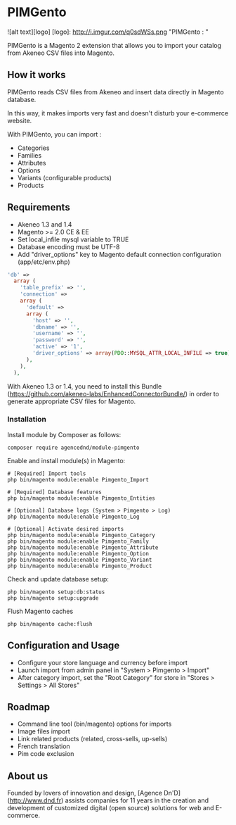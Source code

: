 # PIMGento

![alt text][logo]
[logo]: http://i.imgur.com/q0sdWSs.png "PIMGento : "

PIMGento is a Magento 2 extension that allows you to import your catalog from Akeneo CSV files into Magento.

## How it works

PIMGento reads CSV files from Akeneo and insert data directly in Magento database.

In this way, it makes imports very fast and doesn't disturb your e-commerce website.

With PIMGento, you can import :
* Categories
* Families
* Attributes
* Options
* Variants (configurable products)
* Products

## Requirements

* Akeneo 1.3 and 1.4
* Magento >= 2.0 CE & EE
* Set local_infile mysql variable to TRUE
* Database encoding must be UTF-8
* Add "driver_options" key to Magento default connection configuration (app/etc/env.php)

```php
'db' =>
  array (
    'table_prefix' => '',
    'connection' =>
    array (
      'default' =>
      array (
        'host' => '',
        'dbname' => '',
        'username' => '',
        'password' => '',
        'active' => '1',
        'driver_options' => array(PDO::MYSQL_ATTR_LOCAL_INFILE => true),
      ),
    ),
  ),
```

With Akeneo 1.3 or 1.4, you need to install this Bundle (https://github.com/akeneo-labs/EnhancedConnectorBundle/) in order to generate appropriate CSV files for Magento.

### Installation ###

Install module by Composer as follows:

```shell
composer require agencednd/module-pimgento
```

Enable and install module(s) in Magento:

```shell
# [Required] Import tools
php bin/magento module:enable Pimgento_Import

# [Required] Database features
php bin/magento module:enable Pimgento_Entities

# [Optional] Database logs (System > Pimgento > Log)
php bin/magento module:enable Pimgento_Log

# [Optional] Activate desired imports
php bin/magento module:enable Pimgento_Category
php bin/magento module:enable Pimgento_Family
php bin/magento module:enable Pimgento_Attribute
php bin/magento module:enable Pimgento_Option
php bin/magento module:enable Pimgento_Variant
php bin/magento module:enable Pimgento_Product
```

Check and update database setup:
```shell
php bin/magento setup:db:status
php bin/magento setup:upgrade
```

Flush Magento caches
```shell
php bin/magento cache:flush
```

## Configuration and Usage

* Configure your store language and currency before import
* Launch import from admin panel in "System > Pimgento > Import"
* After category import, set the "Root Category" for store in "Stores > Settings > All Stores"

## Roadmap

* Command line tool (bin/magento) options for imports
* Image files import
* Link related products (related, cross-sells, up-sells)
* French translation
* Pim code exclusion

## About us

Founded by lovers of innovation and design, [Agence Dn'D] (http://www.dnd.fr) assists companies for 11 years in the creation and development of customized digital (open source) solutions for web and E-commerce.
